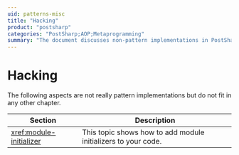 ```yaml
---
uid: patterns-misc
title: "Hacking"
product: "postsharp"
categories: "PostSharp;AOP;Metaprogramming"
summary: "The document discusses non-pattern implementations in PostSharp, including how to add module initializers to your code."
---
```

# Hacking

The following aspects are not really pattern implementations but do not fit in any other chapter.

| Section | Description |
|---------|-------------|
| <xref:module-initializer> | This topic shows how to add module initializers to your code. |

